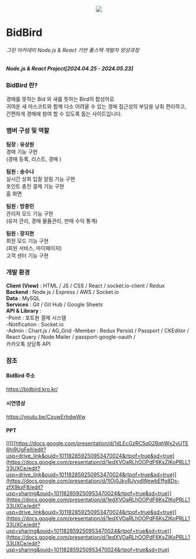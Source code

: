 <div style="text-align: center;">
  <img src="https://i.imgur.com/D3lJNvg.png" style="margin: 0 auto;">
</div>   
   
# BidBird

###### 그린 아카데미 Node.js & React 기반 풀스택 개발자 양성과정
##### Node.js & React Project[2024.04.25 - 2024.05.23]

### BidBird 란?   
경매를 뜻하는 Bid 와 새를 뜻하는 Bird의 합성어로   
귀여운 새 마스코트와 함께 다소 어려울 수 있는 경매 접근성의 부담을 낮춰 편리하고, 간편하게 경매에 참여 할 수 있도록 돕는 사이트입니다. 

### 맴버 구성 및 역할  
**팀장 : 유상원**     
경매 기능 구현   
(경매 등록, 리스트, 경매 )   

**팀원 : 송수나**    
실시간 상회 입찰 알림 기능 구현   
포인트 충전 결제 기능 구현   
홈 화면  
   
**팀원 : 방종민**   
관리자 모드 기능 구현   
(유저 관리, 경매 물품관리, 판매 수익 통계)   
   
**팀원 : 장지현**   
회원 모드 기능 구현  
(회원 서비스, 마이페이지)  
고객 센터 기능 구현  



### 개발 환경
**Client (View)**   : HTML / JS / CSS / React / socket.io-client / Redux        
**Backend**   : Node.js / Express / AWS / Socket.io   
**Data**   : MySQL      
**Services**   : Git / Git Hub / Google Sheets    
**API & Library** :   
-Point : 포트원 결제 시스템    
-Notification : Socket.io   
-Admin : Chart.js / AG_Grid
-Member : Redux Persist / Passport / CKEditor /   
                 React Query / Node Mailer / passport-google-oauth /  
                 카카오톡 상담톡 API    
  

### 참조   
#### BidBird 주소
https://bidbird.kro.kr/    
    
#### 시연영상   
https://youtu.be/CzuwErhdwWw   


#### PPT   
[[[[[https://docs.google.com/presentation/d/1dLEcGzRC5q02BqhWx2vUTE6hi9UgFeII/edit?usp=drive_link&ouid=101182859250953470024&rtpof=true&sd=true](https://docs.google.com/presentation/d/1edXVOaRLhOOPdF6KsZlKoPRLL133UXCe/edit?usp=drive_link&ouid=101182859250953470024&rtpof=true&sd=true)](https://docs.google.com/presentation/d/1IOj0JkyRJyvdWewbEffg8Ds-zfX9kxF8/edit?usp=sharing&ouid=101182859250953470024&rtpof=true&sd=true)](https://docs.google.com/presentation/d/1edXVOaRLhOOPdF6KsZlKoPRLL133UXCe/edit?usp=drive_link&ouid=101182859250953470024&rtpof=true&sd=true)](https://docs.google.com/presentation/d/1edXVOaRLhOOPdF6KsZlKoPRLL133UXCe/edit?usp=sharing&ouid=101182859250953470024&rtpof=true&sd=true)](https://docs.google.com/presentation/d/1edXVOaRLhOOPdF6KsZlKoPRLL133UXCe/edit?usp=sharing&ouid=101182859250953470024&rtpof=true&sd=true)

